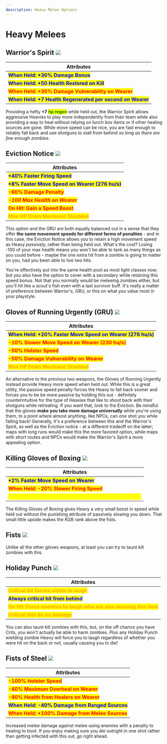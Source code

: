 ```yaml
---
description: Heavy Melee Options
---
```


# Heavy Melees

## Warrior's Spirit   ![](../../../.gitbook/assets/100px-Item\_icon\_Warrior's\_Spirit.png)

| Attributes                                                                                 |
| ------------------------------------------------------------------------------------------ |
| <mark style="color:blue;">**When Held: +30% Damage Bonus**</mark>                          |
| <mark style="color:blue;">**When Held: +50 Health Restored on Kill**</mark>                |
| <mark style="color:red;">**When Held: +30% Damage Vulnerability on Wearer**</mark>         |
| <mark style="color:blue;">**When Held: +7 Health Regenerated per second on Wearer**</mark> |

Providing a hefty **+7** <mark style="color:green;">**hp regen**</mark> while held out, the Warrior Spirit allows aggressive Heavies to play more independently from their team while also providing a way to heal without relying on lunch box items or if other healing sources are gone. While move speed can be nice, you are fast enough to reliably fall back and use shotguns to stall from behind _so long as there are few enough zombies._

## Eviction Notice   ![](../../../.gitbook/assets/100px-Item\_icon\_Eviction\_Notice.png)

| Attributes                                                                      |
| ------------------------------------------------------------------------------- |
| <mark style="color:blue;">**+40% Faster Firing Speed**</mark>                   |
| <mark style="color:blue;">**+8% Faster Move Speed on Wearer (276 hu/s)**</mark> |
| <mark style="color:red;">**-60% Damage Penalty**</mark>                         |
| _<mark style="color:red;">**-100 Max Health on Wearer**</mark>_                 |
| <mark style="color:red;">**On Hit: Gain a Speed Boost**</mark>                  |
| <mark style="color:orange;">**Max HP Drain Mechanic Disabled**</mark>           |

This option and the GRU are both equally balanced out in a sense that they offer **the same movement speeds for different forms of penalties** - and in this case, the Eviction Notice allows you to retain a high movement speed as Heavy _passively,_ rather than being held out. What's the cost? Losing -100 of your max health means you won't be able to tank as many things as you could before - maybe the one extra hit from a zombie is going to matter on you, had you been able to live two hits.&#x20;

You're effectively put into the same health pool as most light classes now; but you also have the option to cover with a secondary while retaining this speed bonus. Not that you normally would be meleeing zombies either, but you'll hit like a scout's fish even with a last survivor buff. It's really a matter of preference between Warrior's, GRU, or this on what you value most in your playstyle.

## Gloves of Running Urgently (GRU)   ![](../../../.gitbook/assets/100px-Item\_icon\_Gloves\_of\_Running\_Urgently.png)

| Attributes                                                                                  |
| ------------------------------------------------------------------------------------------- |
| <mark style="color:blue;">**When Held: +20% Faster Move Speed on Wearer (276 hu/s)**</mark> |
| <mark style="color:red;">**-10% Slower Move Speed on Wearer (230 hu/s)**</mark>             |
| <mark style="color:red;">**-50% Holster Speed**</mark>                                      |
| <mark style="color:red;">**-50% Damage Vulnerability on Wearer**</mark>                     |
| <mark style="color:orange;">**Max HP Drain Mechanic Disabled**</mark>                       |

An alternative to the previous two weapons, the Gloves of Running Urgently instead provide Heavy more speed when held out. While this is a great utility, the passive speed penalty forces the Heavy to fall back sooner and forces you to be be more passive by holding this out - definitely counterintuitive for the type of Heavies that like to shoot back with their shotguns while retreating. If you want that, look to the Eviction. Be mindful that the gloves **make you take more damage universally** while you're using them, to a point where almost anything, like NPCs, can one shot you while falling back! Generally, it's a preference between this and the Warrior's Spirit, as well as the Eviction notice - at a different tradeoff on the latter; maps with long runs would make this the more favored option, while maps with short routes and NPCs would make the Warrior's Spirit a more appealing option.

## Killing Gloves of Boxing   ![](../../../.gitbook/assets/100px-Item\_icon\_Killing\_Gloves\_of\_Boxing.png)

| Attributes                                                                                   |
| -------------------------------------------------------------------------------------------- |
| <mark style="color:blue;">**+2% Faster Move Speed on Wearer**</mark>                         |
| <mark style="color:red;">**When Held: -20% Slower Firing Speed**</mark>                      |
| <mark style="color:yellow;">**When Held: On Kill: 5 seconds of 100% critical chance**</mark> |

The Killing Gloves of Boxing gives Heavy a very small boost in speed while held out without the punishing attribute of passively slowing you down. That small little upside makes the KGB rank above the fists.

## Fists   ![](../../../.gitbook/assets/100px-Item\_icon\_Fists.png)

Unlike all the other gloves weapons, at least you can try to taunt kill zombies with this.

## Holiday Punch   ![](../../../.gitbook/assets/100px-Item\_icon\_Holiday\_Punch.png)

| Attributes                                                                                           |
| ---------------------------------------------------------------------------------------------------- |
| <mark style="color:orange;">**Critical hit forces victim to laugh**</mark>                           |
| <mark style="color:blue;">**Always critical hit from behind**</mark>                                 |
| <mark style="color:orange;">**On Hit: Force enemies to laugh who are also wearing this item**</mark> |
| <mark style="color:orange;">**Critical hits do no damage**</mark>                                    |

You can also taunt kill zombies with this, but, on the off chance you have Crits, you won't actually be able to harm zombies. Plus any Holiday Punch wielding zombie Heavy will force you to laugh regardless of whether you were hit on the back or not, usually causing you to die!

## Fists of Steel   ![](../../../.gitbook/assets/100px-Item\_icon\_Fists\_of\_Steel.png)

| Attributes                                                                      |
| ------------------------------------------------------------------------------- |
| <mark style="color:red;">**-100% Holster Speed**</mark>                         |
| <mark style="color:red;">**-40% Maximum Overheal on Wearer**</mark>             |
| <mark style="color:red;">**-40% Health from Healers on Wearer**</mark>          |
| <mark style="color:blue;">**When Held: -40% Damage from Ranged Sources**</mark> |
| <mark style="color:red;">**When Held: +100% Damage from Melee Sources**</mark>  |

Increased melee damage against melee using enemies with a penalty to healing to boot. If you enjoy making sure you die outright in one shot rather than getting infected with this out, go right ahead.
